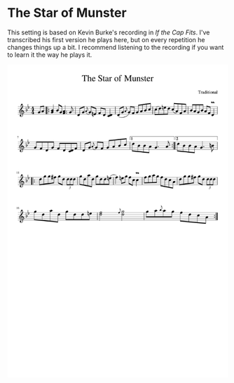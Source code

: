 # The Star of Munster

This setting is based on Kevin Burke's recording in _If the Cap Fits_. I've 
transcribed his first version he plays here, but on every repetition he 
changes things up a bit. I recommend listening to the recording if you want to 
learn it the way he plays it.

![The Star of Munster](The_Star_of_Munster-1.png)